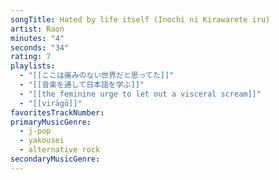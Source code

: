 ```yaml
---
songTitle: Hated by life itself (Inochi ni Kirawarete iru)
artist: Raon
minutes: "4"
seconds: "34"
rating: 7
playlists:
  - "[[ここは痛みのない世界だと思ってた]]"
  - "[[音楽を通して日本語を学ぶ]]"
  - "[[the feminine urge to let out a visceral scream]]"
  - "[[virāgō]]"
favoritesTrackNumber:
primaryMusicGenre:
  - j-pop
  - yakousei
  - alternative rock
secondaryMusicGenre:
---
```

